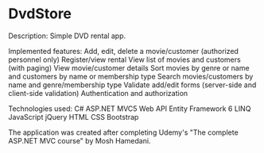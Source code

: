 # DvdStore

Description:
Simple DVD rental app. 

Implemented features:
Add, edit, delete a movie/customer (authorized personnel only)
Register/view rental
View list of movies and customers (with paging)
View movie/customer details
Sort movies by genre or name and customers by name or membership type
Search movies/customers by name and genre/membership type
Validate add/edit forms (server-side and client-side validation) 
Authentication and authorization 

Technologies used:
C#
ASP.NET MVC5
Web API
Entity Framework 6
LINQ
JavaScript
jQuery 
HTML 
CSS
Bootstrap


The application was created after completing Udemy's "The complete ASP.NET MVC course" by Mosh Hamedani.

